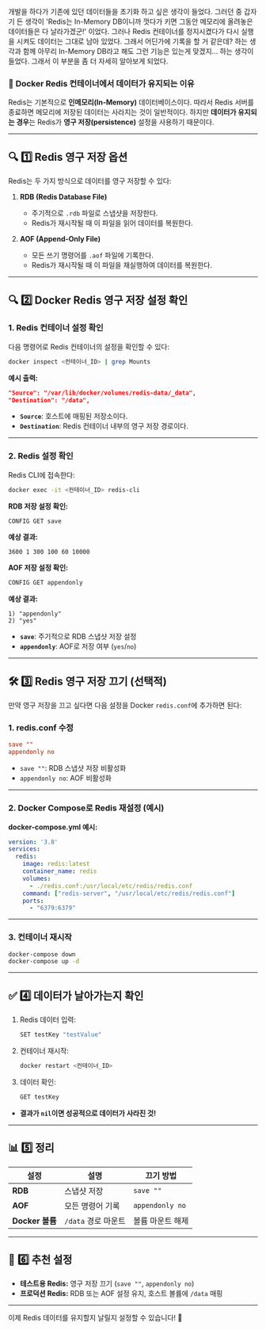 개발을 하다가 기존에 있던 데이터들을 초기화 하고 싶은 생각이 들었다. 그러던 중 갑자기 든 생각이 'Redis는 In-Memory DB이니까 껏다가 키면 그동안 메모리에 올려놓은 데이터들은 다 날라가겠군!' 이었다. 그러나 Redis 컨테이너를 정지시켰다가 다시 실행을 시켜도 데이터는 그대로 남아 있었다. 그래서 어딘가에 기록을 할 거 같은데? 하는 생각과 함께 아무리 In-Memory DB라고 해도 그런 기능은 있는게 맞겠지... 하는 생각이 들었다. 그래서 이 부분을 좀 더 자세히 알아보게 되었다.

### 🐳 **Docker Redis 컨테이너에서 데이터가 유지되는 이유**

Redis는 기본적으로 **인메모리(In-Memory)** 데이터베이스이다. 따라서 Redis 서버를 종료하면 메모리에 저장된 데이터는 사라지는 것이 일반적이다. 하지만 **데이터가 유지되는 경우**는 Redis가 **영구 저장(persistence)** 설정을 사용하기 때문이다.

---
## 🔍 **1️⃣ Redis 영구 저장 옵션**

Redis는 두 가지 방식으로 데이터를 영구 저장할 수 있다:

1. **RDB (Redis Database File)**
    
    - 주기적으로 `.rdb` 파일로 스냅샷을 저장한다.
    - Redis가 재시작될 때 이 파일을 읽어 데이터를 복원한다.
2. **AOF (Append-Only File)**
    
    - 모든 쓰기 명령어를 `.aof` 파일에 기록한다.
    - Redis가 재시작될 때 이 파일을 재실행하여 데이터를 복원한다.

---
## 🔍 **2️⃣ Docker Redis 영구 저장 설정 확인**

### **1. Redis 컨테이너 설정 확인**

다음 명령어로 Redis 컨테이너의 설정을 확인할 수 있다:

```sh
docker inspect <컨테이너_ID> | grep Mounts
```

**예시 출력:**

```json
"Source": "/var/lib/docker/volumes/redis-data/_data",
"Destination": "/data",
```

- **`Source`**: 호스트에 매핑된 저장소이다.
- **`Destination`**: Redis 컨테이너 내부의 영구 저장 경로이다.

---
### **2. Redis 설정 확인**

Redis CLI에 접속한다:

```sh
docker exec -it <컨테이너_ID> redis-cli
```


**RDB 저장 설정 확인:**

```sh
CONFIG GET save
```

**예상 결과:**
```
3600 1 300 100 60 10000
```


**AOF 저장 설정 확인:**

```sh
CONFIG GET appendonly
```

**예상 결과:**

```
1) "appendonly"
2) "yes"
```

- **`save`**: 주기적으로 RDB 스냅샷 저장 설정
- **`appendonly`**: AOF로 저장 여부 (`yes`/`no`)

---

## 🛠️ **3️⃣ Redis 영구 저장 끄기 (선택적)**

만약 영구 저장을 끄고 싶다면 다음 설정을 Docker `redis.conf`에 추가하면 된다:

### **1. redis.conf 수정**

```conf
save ""
appendonly no
```

- `save ""`: RDB 스냅샷 저장 비활성화
- `appendonly no`: AOF 비활성화

---

### **2. Docker Compose로 Redis 재설정 (예시)**

**docker-compose.yml 예시:**

```yaml
version: '3.8'
services:
  redis:
    image: redis:latest
    container_name: redis
    volumes:
      - ./redis.conf:/usr/local/etc/redis/redis.conf
    command: ["redis-server", "/usr/local/etc/redis/redis.conf"]
    ports:
      - "6379:6379"
```

---

### **3. 컨테이너 재시작**

```sh
docker-compose down
docker-compose up -d
```

---

## ✅ **4️⃣ 데이터가 날아가는지 확인**

1. Redis 데이터 입력:
    
    ```sh
    SET testKey "testValue"
    ```
    
2. 컨테이너 재시작:
    
    ```sh
    docker restart <컨테이너_ID>
    ```
    
3. 데이터 확인:
    
    ```sh
    GET testKey
    ```
    

- **결과가 `nil`이면 성공적으로 데이터가 사라진 것!**

---

## 📊 **5️⃣ 정리**

|**설정**|**설명**|**끄기 방법**|
|---|---|---|
|**RDB**|스냅샷 저장|`save ""`|
|**AOF**|모든 명령어 기록|`appendonly no`|
|**Docker 볼륨**|`/data` 경로 마운트|볼륨 마운트 해제|

---

## 🚀 **6️⃣ 추천 설정**

- **테스트용 Redis:** 영구 저장 끄기 (`save ""`, `appendonly no`)
- **프로덕션 Redis:** RDB 또는 AOF 설정 유지, 호스트 볼륨에 `/data` 매핑

---

이제 Redis 데이터를 유지할지 날릴지 설정할 수 있습니다! 🚀
